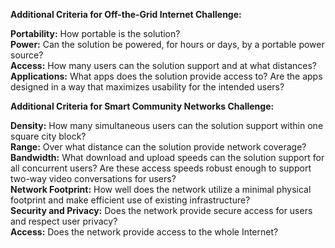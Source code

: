 **Additional Criteria for Off-the-Grid Internet Challenge:**

**Portability:** How portable is the solution?  
**Power:** Can the solution be powered, for hours or days, by a portable power source?  
**Access:** How many users can the solution support and at what distances?  
**Applications:** What apps does the solution provide access to? Are the apps designed in a way that maximizes usability for the intended users?  

**Additional Criteria for Smart Community Networks Challenge:**

**Density:** How many simultaneous users can the solution support within one square city block?  
**Range:** Over what distance can the solution provide network coverage?  
**Bandwidth:** What download and upload speeds can the solution support for all concurrent users? Are these access speeds robust enough to support two-way video conversations for users?  
**Network Footprint:** How well does the network utilize a minimal physical footprint and make efficient use of existing infrastructure?  
**Security and Privacy:** Does the network provide secure access for users and respect user privacy?  
**Access:** Does the network provide access to the whole Internet?
